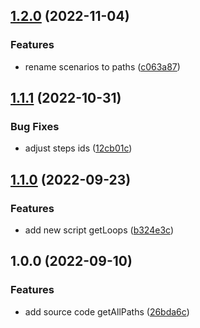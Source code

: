 ## [1.2.0](https://github.com/flow-build/test-core/compare/v1.1.1...v1.2.0) (2022-11-04)


### Features

* rename scenarios to paths ([c063a87](https://github.com/flow-build/test-core/commit/c063a8752e645de1c341bec85ab5b3b49cba95ea))

## [1.1.1](https://github.com/flow-build/test-core/compare/v1.1.0...v1.1.1) (2022-10-31)


### Bug Fixes

* adjust steps ids ([12cb01c](https://github.com/flow-build/test-core/commit/12cb01c1e344e80a1801088b9f154b15bca8f008))

## [1.1.0](https://github.com/flow-build/test-core/compare/v1.0.0...v1.1.0) (2022-09-23)


### Features

* add new script getLoops ([b324e3c](https://github.com/flow-build/test-core/commit/b324e3c6c7a95cd8b98f543ef200b071ef0b88ea))

## 1.0.0 (2022-09-10)


### Features

* add source code getAllPaths ([26bda6c](https://github.com/flow-build/test-core/commit/26bda6c3f34dfd6a27f1667ee8a1da4144bcc1d7))
